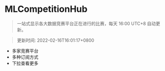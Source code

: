 # MLCompetitionHub

> 一站式显示各大数据竞赛平台正在进行的比赛，每天 16:00 UTC+8 自动更新。
  
> 更新时间: 2022-02-16T16:01:17+0800 

* 多家竞赛平台
* 多种订阅方式
* 下拉查看更多